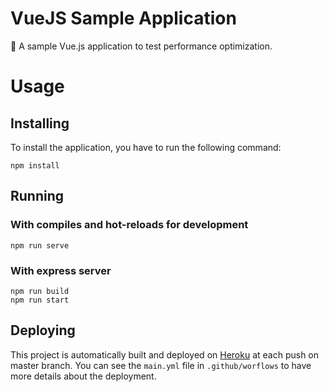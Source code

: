 # VueJS Sample Application

:rocket: A sample Vue.js application to test performance optimization.

# Usage

## Installing

To install the application, you have to run the following command:
```
npm install
```

## Running
### With compiles and hot-reloads for development

```
npm run serve
```

### With express server

```
npm run build
npm run start
```

## Deploying

This project is automatically built and deployed on [Heroku](https://www.google.com) at each push on master branch. You can see the `main.yml` file in `.github/worflows` to have more details about the deployment.
